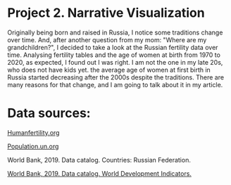 # Project 2. Narrative Visualization

Originally being born and raised in Russia, I notice some traditions change over time. And, after another question from my mom: "Where are my grandchildren?", I decided to take a look at the Russian fertility data over time. Analysing fertility tables and the age of women at birth from 1970 to 2020, as expected, I found out I was right. I am not the one in my late 20s, who does not have kids yet. the average age of women at first birth in Russia started decreasing after the 2000s despite the traditions. There are many reasons for that change, and I am going to talk about it in my article.

# Data sources:

[Humanfertility.org](https://www.humanfertility.org/cgi-bin/country.php?country=RUS&tab=si)

[Population.un.org](https://www.un.org/en/development/desa/population/index.asp)

World Bank, 2019. Data catalog. Countries: Russian Federation. 

[World Bank, 2019. Data catalog. World Development Indicators.](https://datacatalog.worldbank.org/dataset/population-estimates-and-projections)
